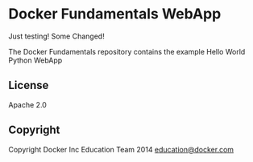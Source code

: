 Docker Fundamentals WebApp
==========================

Just testing!
Some Changed!

The Docker Fundamentals repository contains the example Hello World Python WebApp

## License

Apache 2.0

## Copyright

Copyright Docker Inc Education Team 2014 <education@docker.com>
